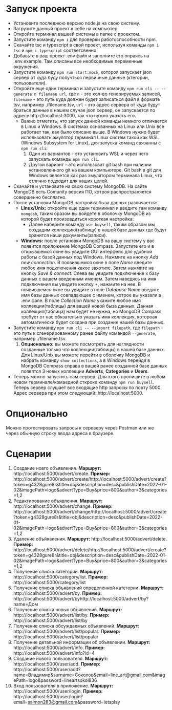 # Запуск проекта

- Установите последнюю версию node.js на свою систему.
- Загрузите данный проект к себе на компьютер.
- Откройте терминал вашеей системы в папке с проектом.
- Запустите команду ```npm i``` для проверки работоспособности npm.
- Скачайте tsc и typescript в свой проект, используя команды ```npm i tsc``` и ```npm i typescript``` соответсвенно.
- Добавьте в ваш проект .env файл и заполните его опраясь на .env.example. Там описаны все необходимые переменные окружения.
- Запустите команду ```npm run start:mock```, котороя запускает json сервер от куда буду получться первичные данные (ктегории, пользователи).
- Откройте еще один терминал и запустите команду ```npm run cli -- --generate n filename url```, где ```n``` - это кол-во генерируемых записей, ```filename``` - это путь куда должен будет записаться файл в формате tsv, например ./filename.tsv, ```url``` - это адрес сервера от куда будут браться данные в нашем случае json сервер, он запускается по адресу http://localhost:3000, так что нужно указать его.
  - Важно отметить, что запуск данной команды немного отличается в Linux и Windows. В системах основанных на Linux или Unix все работает так, как было описано выше. В Windows нужно будет использовать эмулятор терминал Linux систем такой как WSL (Windows Subsystem for Linux), для запуска команд связанны c ```npm run cli```:
    1. Один из вариантов - это установить WSL и через него запускать команды ```npm run cli```.
    2. Другой вариант - это использоват git bash при наличии установленного git на вашем компьютере. Git bash в git для Windows является как раз эмулятором терминала Linux, что отлично подходит для наших целей.
- Скачайте и установите на свою систему MongoDB. На сайте MongoDB есть Comunity версия ПО, котроя распространяется совершенно бесплатно.
- После установки MongoDB настройка быза данных различается:
   - **Linux/Unix:** откройте еще один термиинал и введите там команду ```mongosh```, таким оразом вы войдете в оболочку MongoDB из которой будет произовдиться короткая настройка:
     - Далее наберите команду ```use buysell```, таким образом мы создадим коллекцию(таблицу) в нашей базе данных где будут хранится наши документы(записи).
   - **Windows:** после установки MongoDB на вашу систему у вас появится приложение MongoDB Compass. Запустите его и в открывшемся окне вы увидите GUI интерфейс для удобной работы с базой данных под Windows. Нажмите на кнопку *Add new connection*. В появившемся окне в поле *Name* введите любое имя подключения какое захотите. Затем нажмите на кнопку *Save & connect*. Слева вы увидите подключение к базу данных с вашем введенным именем. Затем наведясь на имя подключения вы увидите кнопку *+*, нажмите на нее. В появившемся окне вы увидите в поле *Database Name* введите имя базы данных совпадающее с именем, котрое вы указали в .env фале. В поле *Collection Name* укажите любое имя коллекции(таблицы) для вашей новой быза данных. Данная коллекция(таблица) нам будет не нужна, но MongoDB Compass требует от нас обязательно указать имя коллекция, котороая автоматически будет создана при создание нашей базы данных.
- Запустите команду ```npm run cli -- --import filepath```, где ```filepath``` - это путь к сгенерированному ранее файлу командой ```--generate```, например ./filename.tsv.
  1. **Опционально:** вы можете посмотреть для наглядности созданные только что коллекции(таблицы) в нашей базе данных. Для Linux/Unix вы можете перейти в оболочку MongoDB и набрать команду ```show collections```, а в Windows перейдя в MongoDB Compass справа в вашей ранее созданной базе данных появятся 3 новых коллекции **Adverts**, **Categories** и **Users**.
- Теперь можно запустить сам сервер. Для этого пропишите в любом новом терминале/комаедной сткроке команду ```npm run buysell```. Теперь сервер слушает все входящие http запросы по порту 5000. Адрес сервера при этом следующий: http://localhost:5000.

# Опционально

Можно протестировать запросы к сереверу через Postman или же через обычную строку ввода адреса в браузере.

# Сценарии

1. Создание новго объявления. **Маршрут:** http://localhost:5000/advert/create. **Пример:** http://localhost:5000/advert/create/http://localhost:5000/advert/create?token=g4328gure8r&title=obj&description=desc&publishDate=2022-01-02&imagePath=logo&advertType=Buy&price=800&author=3&categories=1,2
2. Редактирование объявления. **Маршрут:** http://localhost:5000/advert/change. **Пример:** http://localhost:5000/advert/change/http://localhost:5000/advert/create?token=g4328gure8r&title=obj&description=desc&publishDate=2022-01-02&imagePath=logo&advertType=Buy&price=800&author=3&categories=1,2
3. Удаление объйявления. **Маршрут:** http://localhost:5000/advert/delete. **Пример:** http://localhost:5000/advert/delete/http://localhost:5000/advert/create?token=g4328gure8r&title=obj&description=desc&publishDate=2022-01-02&imagePath=logo&advertType=Buy&price=800&author=3&categories=1,2
4. Получение списка категорий. **Маршрут:** http://localhost:5000/category/list. **Пример:** http://localhost:5000/category/list 
5. Получение списка объявлений определенной категории. **Маршрут:** http://localhost:5000/advert/by. **Пример:** http://localhost:5000/advert/byhttp://localhost:5000/advert/by?name=Дом
6. Получение списка новых объявлений. **Маршрут:** http://localhost:5000/advert/list/by. **Пример:** http://localhost:5000/advert/list/by 
7. Получение списка обсуждаемых объявлений. **Маршрут:** http://localhost:5000/advert/list/popular. **Пример:** http://localhost:5000/advert/list/popular
8. Получение детальной информации об объявлении. **Маршрут:** http://localhost:5000/advert/info. **Пример:** http://localhost:5000/advert/info?id=4
9. Создание нового пользователя. **Маршрут:** http://localhost:5000/user/add. **Пример:** http://localhost:5000/user/add?name=Владимир&surname=Соколов&email=line_art@gmail.com&imagePath=logo&password=lineartsokol836
10. Вход пользователя в приложение. **Маршрут:** http://localhost:5000/user/login. **Пример:** http://localhost:5000/user/login?email=saimon283@gmail.com&password=letsplay
